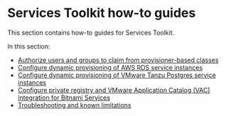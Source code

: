 # Services Toolkit how-to guides

This section contains how-to guides for Services Toolkit.

In this section:

- [Authorize users and groups to claim from provisioner-based classes](authorize-claim-provisioner-classes.hbs.md)
- [Configure dynamic provisioning of AWS RDS service instances](dynamic-provisioning-rds.hbs.md)
- [Configure dynamic provisioning of VMware Tanzu Postgres service instances](dynamic-provisioning-tanzu-postgresql.hbs.md)
- [Configure private registry and VMware Application Catalog (VAC) integration for Bitnami Services](../../bitnami-services/how-to-guides/configure-private-reg-integration.hbs.md)
- [Troubleshooting and known limitations](troubleshooting.hbs.md)
